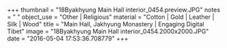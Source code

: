 +++
thumbnail = "18Byakhyung Main Hall interior_0454.preview.JPG"
notes = " "
object_use = "Other | Religious"
material = "Cotton | Gold | Leather | Silk | Wood"
title = "Main Hall, Jakhyung Monastery | Engaging Digital Tibet"
image = "18Byakhyung Main Hall interior_0454.2000x2000.JPG"
date = "2016-05-04 17:53:36.708779"
+++
